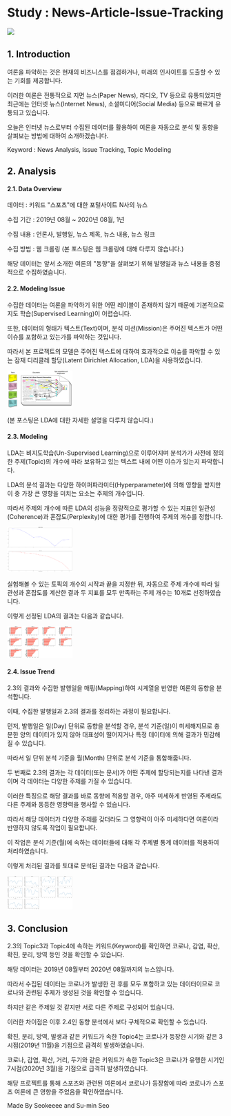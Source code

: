 # Study : News-Article-Issue-Tracking

<img width="30%" src="/images/01_Intro.jpg"/>

## 1. Introduction

여론을 파악하는 것은 현재의 비즈니스를 점검하거나, 미래의 인사이트를 도출할 수 있는 기회를 제공합니다. 

이러한 여론은 전통적으로 지면 뉴스(Paper News), 라디오, TV 등으로 유통되었지만 최근에는 인터넷 뉴스(Internet News), 소셜미디어(Social Media) 등으로 빠르게 유통되고 있습니다.

오늘은 인터넷 뉴스로부터 수집된 데이터를 활용하여 여론을 자동으로 분석 및 동향을 살펴보는 방법에 대하여 소개하겠습니다.



Keyword : News Analysis, Issue Tracking, Topic Modeling



## 2. Analysis

#### 2.1. Data Overview

데이터 : 키워드 "스포츠"에 대한 포털사이트 N사의 뉴스

수집 기간 : 2019년 08월 ~ 2020년 08월, 1년 

수집 내용 : 언론사, 발행일, 뉴스 제목, 뉴스 내용, 뉴스 링크

수집 방법 : 웹 크롤링 (본 포스팅은 웹 크롤링에 대해 다루지 않습니다.)

해당 데이터는 앞서 소개한 여론의 "동향"을 살펴보기 위해 발행일과 뉴스 내용을 중점적으로 수집하였습니다.



#### 2.2. Modeling Issue

수집한 데이터는 여론을 파악하기 위한 어떤 레이블이 존재하지 않기 때문에 기본적으로 지도 학습(Supervised  Learning)이 어렵습니다.

또한, 데이터의 형태가 텍스트(Text)이며, 분석 미션(Mission)은 주어진 텍스트가 어떤 이슈를 포함하고 있는가를 파악하는 것입니다.

따라서 본 프로젝트의 모델은 주어진 텍스트에 대하여 효과적으로 이슈를 파악할 수 있는 잠재 디리클레 할당(Latent Dirichlet Allocation, LDA)을 사용하였습니다.

<img width="30%" src="/images/02_LDA.png"/>

(본 포스팅은 LDA에 대한 자세한 설명을 다루지 않습니다.)



#### 2.3. Modeling

LDA는 비지도학습(Un-Supervised Learning)으로 이루어지며 분석가가 사전에 정의한 주제(Topic)의 개수에 따라 보유하고 있는 텍스트 내에 어떤 이슈가 있는지 파악합니다.

LDA의 분석 결과는 다양한 하이퍼파라미터(Hyperparameter)에 의해 영향을 받지만 이 중 가장 큰 영향을 미치는 요소는 주제의 개수입니다.

따라서 주제의 개수에 따른 LDA의 성능을 정량적으로 평가할 수 있는 지표인 일관성(Coherence)과 혼잡도(Perplexity)에 대한 평가를 진행하여 주제의 개수를 정합니다. 

<img width="30%" src="/images/03_Hyperthesis.png"/>



실험해볼 수 있는 토픽의 개수의 시작과 끝을 지정한 뒤, 자동으로 주제 개수에 따라 일관성과 혼잡도를 계산한 결과 두 지표를 모두 만족하는 주제 개수는 10개로 선정하였습니다.

이렇게 선정된 LDA의 결과는 다음과 같습니다.

<img width="30%" src="/images/04_Topic.png"/>



#### 2.4. Issue Trend

2.3의 결과와 수집한 발행일을 매핑(Mapping)하여 시계열을 반영한 여론의 동향을 분석합니다.

이때, 수집한 발행일과 2.3의 결과를 정리하는 과정이 필요합니다.



먼저, 발행일은 일(Day) 단위로 동향을 분석할 경우, 분석 기준(일)이 미세해지므로 충분한 양의 데이터가 있지 않아 대표성이 떨어지거나 특정 데이터에 의해 결과가 민감해질 수 있습니다.

따라서 일 단위 분석 기준을 월(Month) 단위로 분석 기준을 통합해줍니다.



두 번째로 2.3의 결과는 각 데이터(또는 문서)가 어떤 주제에 할당되는지를 나타낸 결과이며  각 데이터는 다양한 주제를 가질 수 있습니다.

이러한 특징으로 해당 결과를 바로 동향에 적용할 경우, 아주 미세하게 반영된 주제라도 다른 주제와 동등한 영향력을 행사할 수 있습니다.

따라서 해당 데이터가 다양한 주제를 갖더라도 그 영향력이 아주 미세하다면 여론이라 반영하지 않도록 작업이 필요합니다.

이 작업은 분석 기준(월)에 속하는 데이터들에 대해 각 주제별 통계 데이터를 적용하여 처리하였습니다.



이렇게 처리된 결과를 토대로 분석된 결과는 다음과 같습니다.

<img width="30%" src="/images/05_Issue.png"/>



## 3. Conclusion

2.3의 Topic3과 Topic4에 속하는 키워드(Keyword)를 확인하면 코로나, 감염, 확산, 확진, 분리, 방역 등인 것을 확인할 수 있습니다.

해당 데이터는 2019년 08월부터 2020년 08월까지의 뉴스입니다.

따라서 수집된 데이터는 코로나가 발생한 전 후를 모두 포함하고 있는 데이터이므로 코로나와 관련된 주제가 생성된 것을 확인할 수 있습니다.

하지만 같은 주제일 것 같지만 서로 다른 주제로 구성되어 있습니다.

이러한 차이점은 이후 2.4인 동향 분석에서 보다 구체적으로 확인할 수 있습니다.

확진, 분리, 방역, 발생과 같은 키워드가 속한 Topic4는 코로나가 등장한 시기와 같은 3시점(2019년 11월)을 기점으로 급격히 발생하였습니다.

코로나, 감염, 확산, 거리, 두기와 같은 키워드가 속한 Topic3은 코로나가 유행한 시기인 7시점(2020년 3월)을 기점으로 급격히 발생하였습니다.

해당 프로젝트를 통해 스포츠와 관련된 여론에서 코로나가 등장함에 따라 코로나가 스포츠 여론에 큰 영향을 주었음을 확인하였습니다.







Made By Seokeeee and Su-min Seo



